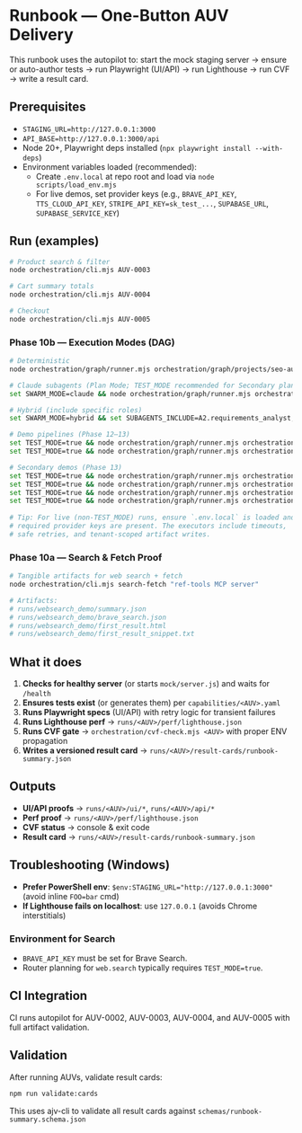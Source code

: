 # Runbook — One-Button AUV Delivery

This runbook uses the autopilot to: start the mock staging server → ensure or auto-author tests → run Playwright (UI/API) → run Lighthouse → run CVF → write a result card.

## Prerequisites

- `STAGING_URL=http://127.0.0.1:3000`
- `API_BASE=http://127.0.0.1:3000/api`
- Node 20+, Playwright deps installed (`npx playwright install --with-deps`)
 - Environment variables loaded (recommended):
   - Create `.env.local` at repo root and load via `node scripts/load_env.mjs`
   - For live demos, set provider keys (e.g., `BRAVE_API_KEY`, `TTS_CLOUD_API_KEY`, `STRIPE_API_KEY=sk_test_...`, `SUPABASE_URL`, `SUPABASE_SERVICE_KEY`)

## Run (examples)

```bash
# Product search & filter
node orchestration/cli.mjs AUV-0003

# Cart summary totals
node orchestration/cli.mjs AUV-0004

# Checkout
node orchestration/cli.mjs AUV-0005
```

### Phase 10b — Execution Modes (DAG)

```bash
# Deterministic
node orchestration/graph/runner.mjs orchestration/graph/projects/seo-audit-demo.yaml --mode deterministic

# Claude subagents (Plan Mode; TEST_MODE recommended for Secondary planning)
set SWARM_MODE=claude && node orchestration/graph/runner.mjs orchestration/graph/projects/seo-audit-demo.yaml

# Hybrid (include specific roles)
set SWARM_MODE=hybrid && set SUBAGENTS_INCLUDE=A2.requirements_analyst,B7.rapid_builder && node orchestration/graph/runner.mjs orchestration/graph/projects/seo-audit-demo.yaml

# Demo pipelines (Phase 12–13)
set TEST_MODE=true && node orchestration/graph/runner.mjs orchestration/graph/projects/data-video-demo.yaml
set TEST_MODE=true && node orchestration/graph/runner.mjs orchestration/graph/projects/seo-audit-demo.yaml

# Secondary demos (Phase 13)
set TEST_MODE=true && node orchestration/graph/runner.mjs orchestration/graph/projects/seo-audit-large.yaml
set TEST_MODE=true && node orchestration/graph/runner.mjs orchestration/graph/projects/payments-test-demo.yaml
set TEST_MODE=true && node orchestration/graph/runner.mjs orchestration/graph/projects/cloud-db-demo.yaml
set TEST_MODE=true && node orchestration/graph/runner.mjs orchestration/graph/projects/tts-cloud-demo.yaml
 
# Tip: For live (non-TEST_MODE) runs, ensure `.env.local` is loaded and
# required provider keys are present. The executors include timeouts,
# safe retries, and tenant-scoped artifact writes.
```

### Phase 10a — Search & Fetch Proof

```bash
# Tangible artifacts for web search + fetch
node orchestration/cli.mjs search-fetch "ref-tools MCP server"

# Artifacts:
# runs/websearch_demo/summary.json
# runs/websearch_demo/brave_search.json
# runs/websearch_demo/first_result.html
# runs/websearch_demo/first_result_snippet.txt
```

## What it does

1. **Checks for healthy server** (or starts `mock/server.js`) and waits for `/health`
2. **Ensures tests exist** (or generates them) per `capabilities/<AUV>.yaml`
3. **Runs Playwright specs** (UI/API) with retry logic for transient failures
4. **Runs Lighthouse perf** → `runs/<AUV>/perf/lighthouse.json`
5. **Runs CVF gate** → `orchestration/cvf-check.mjs <AUV>` with proper ENV propagation
6. **Writes a versioned result card** → `runs/<AUV>/result-cards/runbook-summary.json`

## Outputs

- **UI/API proofs** → `runs/<AUV>/ui/*`, `runs/<AUV>/api/*`
- **Perf proof** → `runs/<AUV>/perf/lighthouse.json`
- **CVF status** → console & exit code
- **Result card** → `runs/<AUV>/result-cards/runbook-summary.json`

## Troubleshooting (Windows)

- **Prefer PowerShell env**: `$env:STAGING_URL="http://127.0.0.1:3000"` (avoid inline `FOO=bar` cmd)
- **If Lighthouse fails on localhost**: use `127.0.0.1` (avoids Chrome interstitials)

### Environment for Search

- `BRAVE_API_KEY` must be set for Brave Search.
- Router planning for `web.search` typically requires `TEST_MODE=true`.

## CI Integration

CI runs autopilot for AUV-0002, AUV-0003, AUV-0004, and AUV-0005 with full artifact validation.

## Validation

After running AUVs, validate result cards:

```bash
npm run validate:cards
```

This uses ajv-cli to validate all result cards against `schemas/runbook-summary.schema.json`
